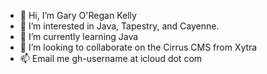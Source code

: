 - 👋 Hi, I’m Gary O'Regan Kelly
- 👀 I’m interested in Java, Tapestry, and Cayenne.
- 🌱 I’m currently learning Java
- 💞️ I’m looking to collaborate on the Cirrus CMS from Xytra
- 📫 Email me gh-username at icloud dot com

<!---
gmoregan/gmoregan is a ✨ special ✨ repository because its `README.md` (this file) appears on your GitHub profile.
You can click the Preview link to take a look at your changes.
--->
